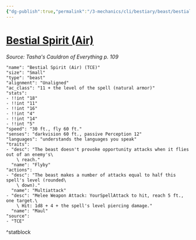 ```yaml
---
{"dg-publish":true,"permalink":"/3-mechanics/cli/bestiary/beast/bestial-spirit-air-tce/","tags":["ttrpg-cli/compendium/src/5e/tce","ttrpg-cli/monster/cr/","ttrpg-cli/monster/size/small","ttrpg-cli/monster/type/beast"],"noteIcon":""}
---
```


# [Bestial Spirit (Air)](3-Mechanics\CLI\bestiary\beast/bestial-spirit-air-tce.md)
*Source: Tasha's Cauldron of Everything p. 109*  

```statblock
"name": "Bestial Spirit (Air) (TCE)"
"size": "Small"
"type": "beast"
"alignment": "Unaligned"
"ac_class": "11 + the level of the spell (natural armor)"
"stats":
- !!int "18"
- !!int "11"
- !!int "16"
- !!int "4"
- !!int "14"
- !!int "5"
"speed": "30 ft., fly 60 ft."
"senses": "darkvision 60 ft., passive Perception 12"
"languages": "understands the languages you speak"
"traits":
- "desc": "The beast doesn't provoke opportunity attacks when it flies out of an enemy's\
    \ reach."
  "name": "Flyby"
"actions":
- "desc": "The beast makes a number of attacks equal to half this spell's level (rounded\
    \ down)."
  "name": "Multiattack"
- "desc": "Melee Weapon Attack: YourSpellAttack to hit, reach 5 ft., one target.\
    \ Hit: 1d8 + 4 + the spell's level piercing damage."
  "name": "Maul"
"source":
- "TCE"
```
^statblock